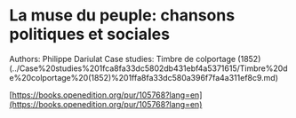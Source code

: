 # La muse du peuple: chansons politiques et sociales

Authors: Philippe Dariulat
Case studies: Timbre de colportage (1852) (../Case%20studies%201fca8fa33dc5802db431ebf4a5371615/Timbre%20de%20colportage%20(1852)%201ffa8fa33dc580a396f7fa4a311ef8c9.md)

[https://books.openedition.org/pur/105768?lang=en](https://books.openedition.org/pur/105768?lang=en)